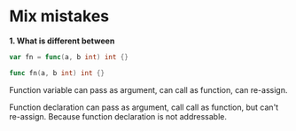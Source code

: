 # Mix mistakes

**1. What is different between**

```go
var fn = func(a, b int) int {}
```

```go
func fn(a, b int) int {}
```

Function variable can pass as argument, can call as function, can re-assign.

Function declaration can pass as argument, call call as function, but can't re-assign. Because function declaration is not addressable.
